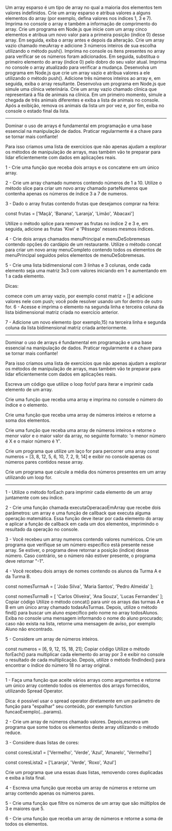 Um array esparso é um tipo de array no qual a maioria dos elementos tem valores indefinidos. Crie um array esparso e atribua valores a alguns elementos do array (por exemplo, defina valores nos índices 1, 3 e 7). Imprima no console o array e também a informação de comprimento do array.
Crie um programa em Node.js que inicie com um array cinco elementos e atribua um novo valor para a primeira posição (índice 0) desse array. Em seguida, exiba o array antes e depois da alteração.
Crie um array vazio chamado meuArray e adicione 3 números inteiros de sua escolha utilizando o método push(). Imprima no console os itens presentes no array para verificar se os números foram adicionados. Em seguida, substitua o primeiro elemento do array (índice 0) pelo dobro do seu valor atual. Imprima no console o array atualizado para verificar a mudança.
Desenvolva um programa em Node.js que crie um array vazio e atribua valores a ele utilizando o método push(). Adicione três números inteiros ao array e, em seguida, exiba o array resultante.
Desenvolva um programa em Node.js que simule uma clínica veterinária. Crie um array vazio chamado clinica que representará a fila de animais na clínica. Em um primeiro momento, simule a chegada de três animais diferentes e exiba a lista de animais no console. Após a exibição, remova os animais da lista um por vez e, por fim, exiba no console o estado final da lista.

-------------------------------------------------------------------

Dominar o uso de arrays é fundamental em programação e uma base essencial na manipulação de dados. Praticar regularmente é a chave para se tornar mais confiante!

Para isso criamos uma lista de exercícios que não apenas ajudam a explorar os métodos de manipulação de arrays, mas também vão te preparar para lidar eficientemente com dados em aplicações reais.

1 - Crie uma função que receba dois arrays e os concatene em um único array.

2 - Crie um array chamado numeros contendo números de 1 a 10. Utilize o método slice para criar um novo array chamado parteNumeros que contenha apenas os números de índice 3 a 7 de numeros.

3 - Dado o array frutas contendo frutas que desejamos comprar na feira:

const frutas = ['Maçã', 'Banana', 'Laranja', 'Limão', 'Abacaxi']

Utilize o método splice para remover as frutas no índice 2 e 3 e, em seguida, adicione as frutas 'Kiwi' e 'Pêssego' nesses mesmos índices.

4 - Crie dois arrays chamados menuPrincipal e menuDeSobremesas contendo opções do cardápio de um restaurante. Utilize o método concat para criar um novo array menuCompleto contendo todos os elementos de menuPrincipal seguidos pelos elementos de menuDeSobremesas.

5 - Crie uma lista bidimensional com 3 linhas e 3 colunas, onde cada elemento seja uma matriz 3x3 com valores iniciando em 1 e aumentando em 1 a cada elemento.

Dicas:

comece com um array vazio, por exemplo const matriz = [] e adicione valores nele com push;
você pode resolver usando um for dentro de outro for.
6 - Acesse e imprima o elemento na segunda linha e terceira coluna da lista bidimensional matriz criada no exercício anterior.

7 - Adicione um novo elemento (por exemplo,15) na terceira linha e segunda coluna da lista bidimensional matriz criada anteriormente.

------------------------------------------------------------------------------

Dominar o uso de arrays é fundamental em programação e uma base essencial na manipulação de dados. Praticar regularmente é a chave para se tornar mais confiante!

Para isso criamos uma lista de exercícios que não apenas ajudam a explorar os métodos de manipulação de arrays, mas também vão te preparar para lidar eficientemente com dados em aplicações reais.

Escreva um código que utilize o loop for/of para iterar e imprimir cada elemento de um array.

Crie uma função que receba uma array e imprima no console o número do índice e o elemento.

Crie uma função que receba uma array de números inteiros e retorne a soma dos elementos.

Crie uma função que receba uma array de números inteiros e retorne o menor valor e o maior valor da array, no seguinte formato: 'o menor número é X e o maior número é Y'.

Crie um programa que utilize um laço for para percorrer uma array const numeros = [3, 8, 12, 5, 6, 10, 7, 2, 9, 14] e exibir no console apenas os números pares contidos nesse array.

Crie um programa que calcule a média dos números presentes em um array utilizando um loop for.

-------------------------------------------------------------------------------------

1 - Utilize o método forEach para imprimir cada elemento de um array juntamente com seu índice.

2 - Crie uma função chamada executaOperacaoEmArray que recebe dois parâmetros: um array e uma função de callback que executa alguma operação matemática. Essa função deve iterar por cada elemento do array e aplicar a função de callback em cada um dos elementos, imprimindo o resultado da operação no console.

3 - Você recebeu um array numeros contendo valores numéricos. Crie um programa que verifique se um número específico está presente nesse array. Se estiver, o programa deve retornar a posição (índice) desse número. Caso contrário, se o número não estiver presente, o programa deve retornar "-1".

4 - Você recebeu dois arrays de nomes contendo os alunos da Turma A e da Turma B.

const nomesTurmaA = [
  'João Silva',
  'Maria Santos',
  'Pedro Almeida'
];

const nomesTurmaB = [
  'Carlos Oliveira',
  'Ana Souza',
  'Lucas Fernandes'
];
Copiar código
Utilize o método concat() para unir os arrays das turmas A e B em um único array chamado todasAsTurmas. Depois, utilize o método find() para buscar um aluno específico pelo nome no array todosAlunos. Exiba no console uma mensagem informando o nome do aluno procurado; caso não exista na lista, retorne uma mensagem de aviso, por exemplo Aluno não encontrado.

5 - Considere um array de números inteiros.

const numeros = [6, 9, 12, 15, 18, 21];
Copiar código
Utilize o método forEach() para multiplicar cada elemento do array por 3 e exibir no console o resultado de cada multiplicação. Depois, utilize o método findIndex() para encontrar o índice do número 18 no array original.

-----------------------------------------

1 - Faça uma função que aceite vários arrays como argumentos e retorne um único array contendo todos os elementos dos arrays fornecidos, utilizando Spread Operator.

Dica: é possível usar o spread operator diretamente em um parâmetro de função para "espalhar" seu conteúdo, por exemplo function funcaoExemplo(...params).

2 - Crie um array de números chamado valores. Depois,escreva um programa que some todos os elementos deste array utilizando o método reduce.

3 - Considere duas listas de cores:

const coresLista1 = ['Vermelho', 'Verde', 'Azul', 'Amarelo', 'Vermelho']

const coresLista2 = ['Laranja', 'Verde', 'Roxo', 'Azul']

Crie um programa que una essas duas listas, removendo cores duplicadas e exiba a lista final.

4 - Escreva uma função que receba um array de números e retorne um array contendo apenas os números pares.

5 - Crie uma função que filtre os números de um array que são múltiplos de 3 e maiores que 5.

6 - Crie uma função que receba um array de números e retorne a soma de todos os elementos.